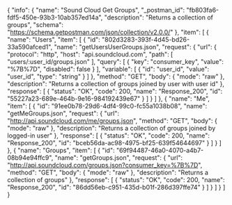 {
  "info": {
    "name": "Sound Cloud Get Groups",
    "_postman_id": "fb803fa6-fdf5-450e-93b3-10ab357ed14a",
    "description": "Returns a collection of groups",
    "schema": "https://schema.getpostman.com/json/collection/v2.0.0/"
  },
  "item": [
    {
      "name": "Users",
      "item": [
        {
          "id": "802d3283-393f-4d45-bd26-33a590afced1",
          "name": "getUsersUserGroups.json",
          "request": {
            "url": {
              "protocol": "http",
              "host": "api.soundcloud.com",
              "path": [
                "users/:user_id/groups.json"
              ],
              "query": [
                {
                  "key": "consumer_key",
                  "value": "%7B%7D",
                  "disabled": false
                }
              ],
              "variable": [
                {
                  "id": "user_id",
                  "value": "user_id",
                  "type": "string"
                }
              ]
            },
            "method": "GET",
            "body": {
              "mode": "raw"
            },
            "description": "Returns a collection of groups joined by user with user id"
          },
          "response": [
            {
              "status": "OK",
              "code": 200,
              "name": "Response_200",
              "id": "55227a23-689e-464b-9e16-984192439e67"
            }
          ]
        }
      ]
    },
    {
      "name": "Me",
      "item": [
        {
          "id": "91ee0b78-29d6-4df4-99c0-fc55a1038b08",
          "name": "getMeGroups.json",
          "request": {
            "url": "http://api.soundcloud.com/me/groups.json",
            "method": "GET",
            "body": {
              "mode": "raw"
            },
            "description": "Returns a collection of groups joined by logged-in user"
          },
          "response": [
            {
              "status": "OK",
              "code": 200,
              "name": "Response_200",
              "id": "bceb56da-ac98-4975-bf25-639f54644697"
            }
          ]
        }
      ]
    },
    {
      "name": "Groups",
      "item": [
        {
          "id": "69f94487-46a0-4070-a4b7-08b94e94ffc9",
          "name": "getGroups.json",
          "request": {
            "url": "http://api.soundcloud.com/groups.json?consumer_key=%7B%7D",
            "method": "GET",
            "body": {
              "mode": "raw"
            },
            "description": "Returns a collection of groups"
          },
          "response": [
            {
              "status": "OK",
              "code": 200,
              "name": "Response_200",
              "id": "86dd56eb-c951-435d-b01f-286d397ffe74"
            }
          ]
        }
      ]
    }
  ]
}